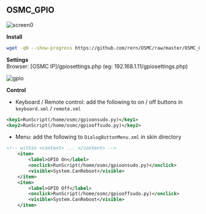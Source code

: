 OSMC_GPIO
---

![screen0](https://github.com/rern/Assets/blob/master/OSMC_GPIO/kodigpio.jpg)  

**Install**
```sh
wget -qN --show-progress https://github.com/rern/OSMC/raw/master/OSMC_GPIO/install.sh; chmod +x install.sh; ./install.sh
```

**Settings**  
Browser: [OSMC IP]/gpiosettings.php (eg: 192.168.1.11/gpiosettings.php)  

![gpio](https://github.com/rern/Assets/blob/master/OSMC_GPIO/gpio.jpg)  

**Control**  
- Keyboard / Remote control: add the following to on / off buttons in `keyboard.xml` / `remote.xml`  
```xml
<key1>RunScript(/home/osmc/gpioonsudo.py)</key1>
<key2>RunScript(/home/osmc/gpiooffsudo.py)</key2>
```

- Menu: add the following to `DialogButtonMenu.xml` in skin directory  
```xml
<!-- within <content> ... </content> -->
	<item>
		<label>GPIO On</label>
		<onclick>RunScript(/home/osmc/gpioonsudo.py)</onclick>
		<visible>System.CanReboot</visible>
	</item>
	<item>
		<label>GPIO Off</label>
		<onclick>RunScript(/home/osmc/gpiooffsudo.py)</onclick>
		<visible>System.CanReboot</visible>
	</item>
```
